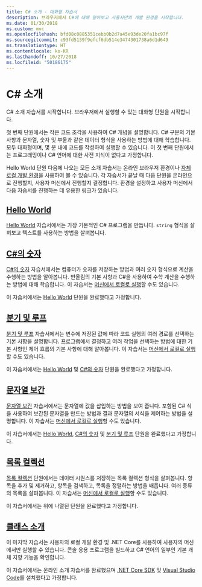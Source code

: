 ```yaml
---
title: C# 소개 - 대화형 자습서
description: 브라우저에서 C#에 대해 알아보고 사용자만의 개발 환경을 시작합니다.
ms.date: 01/30/2018
ms.custom: mvc
ms.openlocfilehash: bfd08c0885351cebb0b2d7a45e93de20fa1bc97f
ms.sourcegitcommit: c93fd5139f9efcf6db514e3474301738a6d1d649
ms.translationtype: HT
ms.contentlocale: ko-KR
ms.lasthandoff: 10/27/2018
ms.locfileid: "50186175"
---
```

# <a name="introduction-to-c"></a>C# 소개 #

C# 소개 자습서를 시작합니다. 브라우저에서 실행할 수 있는 대화형 단원을 시작합니다.

첫 번째 단원에서는 작은 코드 조각을 사용하여 C# 개념을 설명합니다. C# 구문의 기본 사항과 문자열, 숫자 및 부울과 같은 데이터 형식을 사용하는 방법에 대해 학습합니다. 모두 대화형이며, 몇 분 내에 코드를 작성하여 실행할 수 있습니다. 이 첫 번째 단원에서는 프로그래밍이나 C# 언어에 대한 사전 지식이 없다고 가정합니다.

Hello World 단원 다음에 나오는 모든 소개 자습서는 온라인 브라우저 환경이나 [자체 로컬 개발 환경](local-environment.md)을 사용하여 볼 수 있습니다. 각 자습서가 끝날 때 다음 단원을 온라인으로 진행할지, 사용자 머신에서 진행할지 결정합니다. 환경을 설정하고 사용자 머신에서 다음 자습서를 진행하는 데 유용한 링크가 있습니다.

## <a name="hello-worldhello-worldyml"></a>[Hello World](hello-world.yml)

[Hello World](hello-world.yml) 자습서에서는 가장 기본적인 C# 프로그램을 만듭니다. `string` 형식을 살펴보고 텍스트를 사용하는 방법을 살펴봅니다.

## <a name="numbers-in-cnumbers-in-csharpyml"></a>[C#의 숫자](numbers-in-csharp.yml)

[C#의 숫자](numbers-in-csharp.yml) 자습서에서는 컴퓨터가 숫자를 저장하는 방법과 여러 숫자 형식으로 계산을 수행하는 방법을 알아봅니다. 반올림의 기본 사항과 C#을 사용하여 수학 계산을 수행하는 방법에 대해 학습합니다. 이 자습서는 [머신에서 로컬로 실행](numbers-in-csharp-local.md)할 수도 있습니다.

이 자습서에서는 [Hello World](hello-world.yml) 단원을 완료했다고 가정합니다.

## <a name="branches-and-loopsbranches-and-loopsyml"></a>[분기 및 루프](branches-and-loops.yml)

[분기 및 루프](branches-and-loops.yml) 자습서에서는 변수에 저장된 값에 따라 코드 실행의 여러 경로를 선택하는 기본 사항을 설명합니다. 프로그램에서 결정하고 여러 작업을 선택하는 방법에 대한 기본 사항인 제어 흐름의 기본 사항에 대해 알아봅니다. 이 자습서는 [머신에서 로컬로 실행](branches-and-loops-local.md)할 수도 있습니다.

이 자습서에서는 [Hello World](hello-world.yml) 및 [C#의 숫자](numbers-in-csharp.yml) 단원을 완료했다고 가정합니다.

## <a name="string-interpolationinterpolated-stringsyml"></a>[문자열 보간](interpolated-strings.yml)

[문자열 보간](interpolated-strings.yml) 자습서에서는 문자열에 값을 삽입하는 방법을 보여 줍니다. 포함된 C# 식을 사용하여 보간된 문자열을 만드는 방법과 결과 문자열의 서식을 제어하는 방법을 설명합니다. 이 자습서는 [머신에서 로컬로 실행](interpolated-strings-local.md)할 수도 있습니다.

이 자습서에서는 [Hello World](hello-world.yml), [C#의 숫자](numbers-in-csharp.yml) 및 [분기 및 루프](branches-and-loops.yml) 단원을 완료했다고 가정합니다.

## <a name="list-collectionlist-collectionyml"></a>[목록 컬렉션](list-collection.yml)

[목록 컬렉션](list-collection.yml) 단원에서는 데이터 시퀀스를 저장하는 목록 컬렉션 형식을 살펴봅니다. 항목을 추가 및 제거하고, 항목을 검색하고, 목록을 정렬하는 방법을 배웁니다. 여러 종류의 목록을 살펴봅니다. 이 자습서는 [머신에서 로컬로 실행](arrays-and-collections.md)할 수도 있습니다.

이 자습서에서는 위에 나열된 단원을 완료했다고 가정합니다.

## <a name="introduction-to-classesintroduction-to-classesmd"></a>[클래스 소개](introduction-to-classes.md)

이 마지막 자습서는 사용자의 로컬 개발 환경 및 .NET Core를 사용하여 사용자의 머신에서만 실행할 수 있습니다.
콘솔 응용 프로그램을 빌드하고 C# 언어의 일부인 기본 개체 지향 기능을 확인합니다.

이 자습서에서는 온라인 소개 자습서를 완료했으며 [.NET Core SDK](https://www.microsoft.com/net/download) 및 [Visual Studio Code](https://code.visualstudio.com/)를 설치했다고 가정합니다.